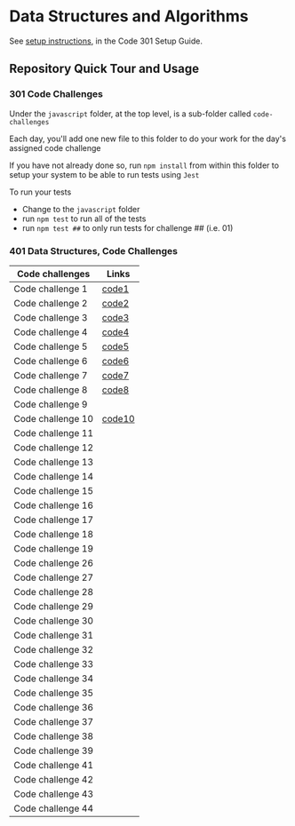 # Data Structures and Algorithms

See [setup instructions](https://codefellows.github.io/setup-guide/code-301/3-code-challenges), in the Code 301 Setup Guide.

## Repository Quick Tour and Usage

### 301 Code Challenges

Under the `javascript` folder, at the top level, is a sub-folder called `code-challenges`

Each day, you'll add one new file to this folder to do your work for the day's assigned code challenge

If you have not already done so, run `npm install` from within this folder to setup your system to be able to run tests using `Jest`

To run your tests

- Change to the `javascript` folder
- run `npm test` to run all of the tests
- run `npm test ##` to only run tests for challenge ## (i.e. 01)

### 401 Data Structures, Code Challenges



|  Code challenges | Links   |
|---|---|
| Code challenge 1  |  [code1](cc1-array-reverse/README.md) |
| Code challenge 2  |  [code2](cc2-insertShiftArray/README.md) |
| Code challenge 3  |  [code3](cc3-array-binary-search/README.md) |
| Code challenge 4  |  [code4](cc4-fibonacci/README.md) |
| Code challenge 5  |  [code5](javascript/linked-list/README.md) |
| Code challenge 6  |  [code6](javascript/linked-list/README.md) |
| Code challenge 7  |  [code7](javascript/linked-list/README.md)|
| Code challenge 8  |  [code8](javascript/linked-list/README.md) |
| Code challenge 9  |   |
| Code challenge 10 |  [code10](javascript/stack-and-queue/README.md) |
| Code challenge 11 |   |
| Code challenge 12 |   |
| Code challenge 13 |   |
| Code challenge 14  |   |
| Code challenge 15  |   |
| Code challenge 16  |   |
| Code challenge 17  |   |
| Code challenge 18  |   |
| Code challenge 19  |   |
| Code challenge 26  |   |
| Code challenge 27  |   |
| Code challenge 28  |   |
| Code challenge 29  |   |
| Code challenge 30  |   |
| Code challenge 31  |   |
| Code challenge 32  |   |
| Code challenge 33  |   |
| Code challenge 34  |   |
| Code challenge 35  |   |
| Code challenge 36  |   |
| Code challenge 37  |   |
| Code challenge 38  |   |
| Code challenge 39  |   |
| Code challenge 41  |   |
| Code challenge 42  |   |
| Code challenge 43  |   |
| Code challenge 44  |   |

